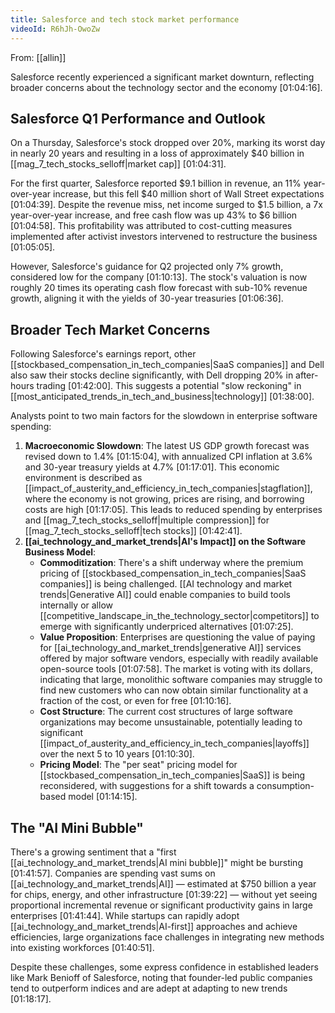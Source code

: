 ```yaml
---
title: Salesforce and tech stock market performance
videoId: R6hJh-OwoZw
---
```


From: [[allin]] <br/> 

Salesforce recently experienced a significant market downturn, reflecting broader concerns about the technology sector and the economy <a class="yt-timestamp" data-t="01:04:16">[01:04:16]</a>.

## Salesforce Q1 Performance and Outlook
On a Thursday, Salesforce's stock dropped over 20%, marking its worst day in nearly 20 years and resulting in a loss of approximately $40 billion in [[mag_7_tech_stocks_selloff|market cap]] <a class="yt-timestamp" data-t="01:04:31">[01:04:31]</a>.

For the first quarter, Salesforce reported $9.1 billion in revenue, an 11% year-over-year increase, but this fell $40 million short of Wall Street expectations <a class="yt-timestamp" data-t="01:04:39">[01:04:39]</a>. Despite the revenue miss, net income surged to $1.5 billion, a 7x year-over-year increase, and free cash flow was up 43% to $6 billion <a class="yt-timestamp" data-t="01:04:58">[01:04:58]</a>. This profitability was attributed to cost-cutting measures implemented after activist investors intervened to restructure the business <a class="yt-timestamp" data-t="01:05:05">[01:05:05]</a>.

However, Salesforce's guidance for Q2 projected only 7% growth, considered low for the company <a class="yt-timestamp" data-t="01:10:13">[01:10:13]</a>. The stock's valuation is now roughly 20 times its operating cash flow forecast with sub-10% revenue growth, aligning it with the yields of 30-year treasuries <a class="yt-timestamp" data-t="01:06:36">[01:06:36]</a>.

## Broader Tech Market Concerns
Following Salesforce's earnings report, other [[stockbased_compensation_in_tech_companies|SaaS companies]] and Dell also saw their stocks decline significantly, with Dell dropping 20% in after-hours trading <a class="yt-timestamp" data-t="01:42:00">[01:42:00]</a>. This suggests a potential "slow reckoning" in [[most_anticipated_trends_in_tech_and_business|technology]] <a class="yt-timestamp" data-t="01:38:00">[01:38:00]</a>.

Analysts point to two main factors for the slowdown in enterprise software spending:
1.  **Macroeconomic Slowdown**: The latest US GDP growth forecast was revised down to 1.4% <a class="yt-timestamp" data-t="01:15:04">[01:15:04]</a>, with annualized CPI inflation at 3.6% and 30-year treasury yields at 4.7% <a class="yt-timestamp" data-t="01:17:01">[01:17:01]</a>. This economic environment is described as [[impact_of_austerity_and_efficiency_in_tech_companies|stagflation]], where the economy is not growing, prices are rising, and borrowing costs are high <a class="yt-timestamp" data-t="01:17:05">[01:17:05]</a>. This leads to reduced spending by enterprises and [[mag_7_tech_stocks_selloff|multiple compression]] for [[mag_7_tech_stocks_selloff|tech stocks]] <a class="yt-timestamp" data-t="01:42:41">[01:42:41]</a>.
2.  **[[ai_technology_and_market_trends|AI's Impact]] on the Software Business Model**:
    *   **Commoditization**: There's a shift underway where the premium pricing of [[stockbased_compensation_in_tech_companies|SaaS companies]] is being challenged. [[AI technology and market trends|Generative AI]] could enable companies to build tools internally or allow [[competitive_landscape_in_the_technology_sector|competitors]] to emerge with significantly underpriced alternatives <a class="yt-timestamp" data-t="01:07:25">[01:07:25]</a>.
    *   **Value Proposition**: Enterprises are questioning the value of paying for [[ai_technology_and_market_trends|generative AI]] services offered by major software vendors, especially with readily available open-source tools <a class="yt-timestamp" data-t="01:07:58">[01:07:58]</a>. The market is voting with its dollars, indicating that large, monolithic software companies may struggle to find new customers who can now obtain similar functionality at a fraction of the cost, or even for free <a class="yt-timestamp" data-t="01:10:16">[01:10:16]</a>.
    *   **Cost Structure**: The current cost structures of large software organizations may become unsustainable, potentially leading to significant [[impact_of_austerity_and_efficiency_in_tech_companies|layoffs]] over the next 5 to 10 years <a class="yt-timestamp" data-t="01:10:30">[01:10:30]</a>.
    *   **Pricing Model**: The "per seat" pricing model for [[stockbased_compensation_in_tech_companies|SaaS]] is being reconsidered, with suggestions for a shift towards a consumption-based model <a class="yt-timestamp" data-t="01:14:15">[01:14:15]</a>.

## The "AI Mini Bubble"
There's a growing sentiment that a "first [[ai_technology_and_market_trends|AI mini bubble]]" might be bursting <a class="yt-timestamp" data-t="01:41:57">[01:41:57]</a>. Companies are spending vast sums on [[ai_technology_and_market_trends|AI]] — estimated at $750 billion a year for chips, energy, and other infrastructure <a class="yt-timestamp" data-t="01:39:22">[01:39:22]</a> — without yet seeing proportional incremental revenue or significant productivity gains in large enterprises <a class="yt-timestamp" data-t="01:41:44">[01:41:44]</a>. While startups can rapidly adopt [[ai_technology_and_market_trends|AI-first]] approaches and achieve efficiencies, large organizations face challenges in integrating new methods into existing workforces <a class="yt-timestamp" data-t="01:40:51">[01:40:51]</a>.

Despite these challenges, some express confidence in established leaders like Mark Benioff of Salesforce, noting that founder-led public companies tend to outperform indices and are adept at adapting to new trends <a class="yt-timestamp" data-t="01:18:17">[01:18:17]</a>.